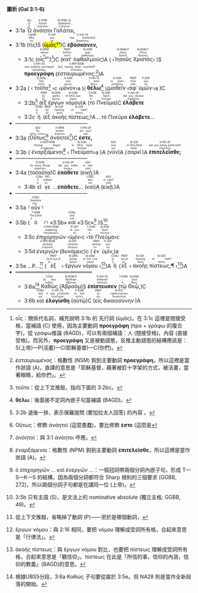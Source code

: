 #### 圖析 (Gal 3:1-6)

- <rt>3:1a</rt> <RUBY><ruby><ruby>Ὦ<rt>ὦ</rt></ruby><rt>O</rt></ruby><rt>INJ</rt></RUBY> <RUBY><ruby><ruby>ἀνόητοι<rt>ἀνόητος</rt></ruby><rt>foolish</rt></ruby><rt>A-VPM</rt></RUBY> <RUBY><ruby><ruby>Γαλάται,<rt>Γαλάτης</rt></ruby><rt>Galatians!</rt></ruby><rt>N-VPM-LG</rt></RUBY> 
- <rt>3:1b</rt> (<RUBY><ruby><ruby>τίς<rt>τίς</rt></ruby><rt>Who</rt></ruby><rt>I-NSM</rt></RUBY>)S (<RUBY><ruby><ruby><mark>ὑμᾶς°¹</mark><rt>σύ</rt></ruby><rt>you</rt></ruby><rt>P-2AP</rt></RUBY>)C <RUBY><ruby><ruby><strong>ἐβάσκανεν,</strong><rt>βασκαίνω</rt></ruby><rt>has bewitched</rt></ruby><rt>V-AAI-3S</rt></RUBY>
	- <rt>3:1c</rt> (<RUBY><ruby><ruby>οἷς°¹⮥<rt>ὅς</rt></ruby><rt>whose</rt></ruby><rt>R-DPM</rt></RUBY>[^1])C (<RUBY><ruby><ruby>κατ᾽<rt>κατά</rt></ruby><rt>before</rt></ruby><rt>PREP</rt></RUBY> <RUBY><ruby><ruby>ὀφθαλμοὺς<rt>ὀφθαλμός</rt></ruby><rt>eyes</rt></ruby><rt>N-APM</rt></RUBY>)A ( ‹<RUBY><ruby><ruby>Ἰησοῦς<rt>Ἰησοῦς</rt></ruby><rt>Jesus</rt></ruby><rt>N-NSM-P</rt></RUBY> <RUBY><ruby><ruby>Χριστὸς<rt>Χριστός</rt></ruby><rt>Christ</rt></ruby><rt>N-NSM-T</rt></RUBY>› )S <RUBY><ruby><ruby><strong>προεγράφη</strong><rt>προγράφω</rt></ruby><rt>was publicly portrayed</rt></ruby><rt>V-API-3S</rt></RUBY> (<RUBY><ruby><ruby><em>ἐσταυρωμένος;</em><rt>σταυρόω</rt></ruby><rt>[as] having been crucified?</rt></ruby><rt>V-RPP-NSM</rt></RUBY>[^2])A
- <rt>3:2a</rt> ( ‹ <RUBY><ruby><ruby>τοῦτο<rt>οὗτος</rt></ruby><rt>This</rt></ruby><rt>D-ASN</rt></RUBY>[^3] ›c ‹<RUBY><ruby><ruby>μόνον<rt>μόνος</rt></ruby><rt>only</rt></ruby><rt>A-ASN</rt></RUBY>›a )⦇ <RUBY><ruby><ruby><strong>θέλω</strong><rt>θέλω</rt></ruby><rt>I wish</rt></ruby><rt>V-PAI-1S</rt></RUBY>[^4] ⦈(<RUBY><ruby><ruby><em>μαθεῖν</em><rt>μανθάνω</rt></ruby><rt>to learn</rt></ruby><rt>V-AAN</rt></RUBY> ‹<RUBY><ruby><ruby>ἀφ᾽<rt>ἀπό</rt></ruby><rt>from</rt></ruby><rt>PREP</rt></RUBY> <RUBY><ruby><ruby>ὑμῶν·<rt>σύ</rt></ruby><rt>you</rt></ruby><rt>P-2GP</rt></RUBY>›a )C 
	- <rt>3:2b</rt>[^5] (<RUBY><ruby><ruby>ἐξ<rt>ἐκ</rt></ruby><rt>by</rt></ruby><rt>PREP</rt></RUBY> <RUBY><ruby><ruby>ἔργων<rt>ἔργον</rt></ruby><rt>works</rt></ruby><rt>N-GPN</rt></RUBY> <RUBY><ruby><ruby>νόμου<rt>νόμος</rt></ruby><rt>of [the] Law</rt></ruby><rt>N-GSM</rt></RUBY>)A (<RUBY><ruby><ruby>τὸ<rt>ὁ</rt></ruby><rt>the</rt></ruby><rt>T-ASN</rt></RUBY> <RUBY><ruby><ruby>Πνεῦμα<rt>πνεῦμα</rt></ruby><rt>Spirit</rt></ruby><rt>N-ASN</rt></RUBY>)C <RUBY><ruby><ruby><strong>ἐλάβετε</strong><rt>λαμβάνω</rt></ruby><rt>did you receive</rt></ruby><rt>V-AAI-2P</rt></RUBY> 
	- <rt>3:2c</rt> <RUBY><ruby><ruby>ἢ<rt>ἤ</rt></ruby><rt>or</rt></ruby><rt>CONJ</rt></RUBY> (<RUBY><ruby><ruby>ἐξ<rt>ἐκ</rt></ruby><rt>by</rt></ruby><rt>PREP</rt></RUBY> <RUBY><ruby><ruby>ἀκοῆς<rt>ἀκοή</rt></ruby><rt>hearing</rt></ruby><rt>N-GSF</rt></RUBY> <RUBY><ruby><ruby>πίστεως;<rt>πίστις</rt></ruby><rt>of faith?</rt></ruby><rt>N-GSF</rt></RUBY>)A ...τὸ Πνεῦμα **ἐλάβετε**...
- ——————————————
- <rt>3:3a</rt> (<RUBY><ruby><ruby>Οὕτως<rt>οὕτω, οὕτως</rt></ruby><rt>So</rt></ruby><rt>ADV</rt></RUBY>[^6] <RUBY><ruby><ruby>ἀνόητοί<rt>ἀνόητος</rt></ruby><rt>foolish</rt></ruby><rt>A-NPM</rt></RUBY>[^7])C <RUBY><ruby><ruby><strong>ἐστε,</strong><rt>εἰμί</rt></ruby><rt>are you?</rt></ruby><rt>V-PAI-2P</rt></RUBY> 
- <rt>3:3b</rt> { <RUBY><ruby><ruby><em>ἐναρξάμενοι</em><rt>ἐνάρχομαι</rt></ruby><rt>Having begun</rt></ruby><rt>V-ADP-NPM</rt></RUBY>[^8] ‹ <RUBY><ruby><ruby>Πνεύματι<rt>πνεῦμα</rt></ruby><rt>in [the] Spirit</rt></ruby><rt>N-DSN</rt></RUBY >›a }A (<RUBY><ruby><ruby>νῦν<rt>νῦν</rt></ruby><rt>now</rt></ruby><rt>ADV</rt></RUBY>)A (<RUBY><ruby><ruby>σαρκὶ<rt>σάρξ</rt></ruby><rt>in [the] flesh</rt></ruby><rt>N-DSF</rt></RUBY>)A <RUBY><ruby><ruby><strong>ἐπιτελεῖσθε;</strong><rt>ἐπιτελέω</rt></ruby><rt>are you being perfected?</rt></ruby><rt>V-PEI-2P</rt></RUBY>
- ——————————————
- <rt>3:4a</rt> (<RUBY><ruby><ruby>τοσαῦτα<rt>τοσοῦτος</rt></ruby><rt>So many things</rt></ruby><rt>D-APN</rt></RUBY>)C <RUBY><ruby><ruby><strong>ἐπάθετε</strong><rt>πάσχω</rt></ruby><rt>did you suffer</rt></ruby><rt>V-AAI-2P</rt></RUBY> (<RUBY><ruby><ruby>εἰκῇ;<rt>εἰκῇ</rt></ruby><rt>in vain</rt></ruby><rt>ADV</rt></RUBY>)A
	- <rt>3:4b</rt> <RUBY><ruby><ruby>εἴ<rt>εἰ</rt></ruby><rt>if</rt></ruby><rt>CONJ</rt></RUBY> <RUBY><ruby><ruby>γε<rt>γέ</rt></ruby><rt>indeed</rt></ruby><rt>PRT</rt></RUBY> ...<strong>ἐπάθετε</strong>... (<RUBY><ruby><ruby>καὶ<rt>καί</rt></ruby><rt>also</rt></ruby><rt>CONJ</rt></RUBY>)A (<RUBY><ruby><ruby>εἰκῇ.<rt>εἰκῇ</rt></ruby><rt>in vain?</rt></ruby><rt>ADV</rt></RUBY>)A
- ——————————————
- <rt>3:5a</rt> ⸉<RUBY><ruby><ruby>οὖν<rt>οὖν</rt></ruby><rt>therefore</rt></ruby><rt>CONJ</rt></RUBY>⸊
- <rt>3:5b</rt> (<RUBY><ruby><ruby>ὁ<rt>ὁ</rt></ruby><rt>The [One]</rt></ruby><rt>T-NSM</rt></RUBY> ⸉⸊ «<rt>3:5b</rt>» <RUBY><ruby><ruby>καὶ<rt>καί</rt></ruby><rt>and</rt></ruby><rt>CONJ</rt></RUBY> «<rt>3:5c</rt>»[^9] )S[^10]
	- <rt>3:5c</rt> <RUBY><ruby><ruby><em>ἐπιχορηγῶν</em><rt>ἐπιχορηγέω</rt></ruby><rt>supplying</rt></ruby><rt>V-PAP-NSM</rt></RUBY> ‹<RUBY><ruby><ruby>ὑμῖν<rt>σύ</rt></ruby><rt>to you</rt></ruby><rt>P-2DP</rt></RUBY>›c ‹<RUBY><ruby><ruby>τὸ<rt>ὁ</rt></ruby><rt>the</rt></ruby><rt>T-ASN</rt></RUBY> <RUBY><ruby><ruby>Πνεῦμα<rt>πνεῦμα</rt></ruby><rt>Spirit</rt></ruby><rt>N-ASN</rt></RUBY>›c 
	- <rt>3:5d</rt> <RUBY><ruby><ruby><em>ἐνεργῶν</em><rt>ἐνεργέω</rt></ruby><rt>working</rt></ruby><rt>V-PAP-NSM</rt></RUBY> (<RUBY><ruby><ruby>δυνάμεις<rt>δύναμις</rt></ruby><rt>miracles</rt></ruby><rt>N-APF</rt></RUBY>)c (<RUBY><ruby><ruby>ἐν<rt>ἐν</rt></ruby><rt>among</rt></ruby><rt>PREP</rt></RUBY> <RUBY><ruby><ruby>ὑμῖν,<rt>σύ</rt></ruby><rt>you</rt></ruby><rt>P-2DP</rt></RUBY>)a
- <rt>3:5e</rt> ...P...[^11] (<RUBY><ruby><ruby>ἐξ<rt>ἐκ</rt></ruby><rt>[is it] out of</rt></ruby><rt>PREP</rt></RUBY> ‹ <RUBY><ruby><ruby>ἔργων<rt>ἔργον</rt></ruby><rt>works</rt></ruby><rt>N-GPN</rt></RUBY> <RUBY><ruby><ruby>νόμου<rt>νόμος</rt></ruby><rt>of the Law</rt></ruby><rt>N-GSM</rt></RUBY> ›[^12])A <RUBY><ruby><ruby>ἢ<rt>ἤ</rt></ruby><rt>or</rt></ruby><rt>CONJ</rt></RUBY> (<RUBY><ruby><ruby>ἐξ<rt>ἐκ</rt></ruby><rt>out of</rt></ruby><rt>PREP</rt></RUBY> ‹ <RUBY><ruby><ruby>ἀκοῆς<rt>ἀκοή</rt></ruby><rt>hearing</rt></ruby><rt>N-GSF</rt></RUBY> <RUBY><ruby><ruby>πίστεως;¶<rt>πίστις</rt></ruby><rt>of faith?</rt></ruby><rt>N-GSF</rt></RUBY> ›[^13])A
- ═════════════════════
	- <rt>3:6a</rt>[^14] <RUBY><ruby><ruby>Καθὼς<rt>καθώς</rt></ruby><rt>So also</rt></ruby><rt>CONJ</rt></RUBY> (<RUBY><ruby><ruby>Ἀβραὰμ<rt>Ἀβραάμ</rt></ruby><rt>Abraham</rt></ruby><rt>N-NSM-P</rt></RUBY>)S <RUBY><ruby><ruby><strong>ἐπίστευσεν</strong><rt>πιστεύω</rt></ruby><rt>believed</rt></ruby><rt>V-AAI-3S</rt></RUBY> (<RUBY><ruby><ruby>τῷ<rt>ὁ</rt></ruby><rt>-</rt></ruby><rt>T-DSM</rt></RUBY> <RUBY><ruby><ruby>Θεῷ,<rt>θεός</rt></ruby><rt>God</rt></ruby><rt>N-DSM</rt></RUBY>)C
	- <rt>3:6b</rt> <RUBY><ruby><ruby>καὶ<rt>καί</rt></ruby><rt>and</rt></ruby><rt>CONJ</rt></RUBY> <RUBY><ruby><ruby><strong>ἐλογίσθη</strong><rt>λογίζομαι</rt></ruby><rt>it was reckoned</rt></ruby><rt>V-API-3S</rt></RUBY> (<RUBY><ruby><ruby>αὐτῷ<rt>αὐτός</rt></ruby><rt>to him</rt></ruby><rt>P-DSM</rt></RUBY>)C (<RUBY><ruby><ruby>εἰς<rt>εἰς</rt></ruby><rt>as</rt></ruby><rt>PREP</rt></RUBY> <RUBY><ruby><ruby>δικαιοσύνην·<rt>δικαιοσύνη</rt></ruby><rt>righteousness</rt></ruby><rt>N-ASF</rt></RUBY>)A


[^1]: οἷς：關係代名詞，補充說明 3:1b 的 先行詞 (ὑμᾶς)。在 3:1c 這裡是間接受格，當補語 (C) 使用，因為主要動詞 **προεγράφη** (προ + γράφω 的複合字)，從 γράφω推論 (BAGD)，可以有兩個補語：人 (間接受格)、內容 (直接受格)。而另外，**προεγράφη** 又是被動語態，反推主動語態的結構應該是：S(上帝)—P(活畫)—C(耶穌基督)—C(你們)。
[^2]: _ἐσταυρωμένος_：格數性 (NSM) 鉤到主要動詞 **προεγράφη**，所以這裡是當作狀語 (A)，直譯的意思是「耶穌基督，藉著被釘十字架的方式，被活畫，當著眼睛，給你們」。
[^3]: τοῦτο：從上下文推敲，指向下面的 3:2bc。
[^4]: **θέλω**：後面接不定詞內嵌子句當補語 (BAGD)。
[^5]: 3:2b 退後一排，表示保羅提問 (要加拉太人回答) 的內容 。
[^6]: Οὕτως：修飾 ἀνόητοί (這麼愚蠢)，要比修飾 **ἐστε** (這麼是
[^7]: ἀνόητοί：與 3:1 ἀνόητοι 呼應。
[^8]: _ἐναρξάμενοι_：格數性 (NPM) 鉤到主要動詞 **ἐπιτελεῖσθε**，所以這裡是當作狀語 (A)。
[^9]: ὁ _ἐπιχορηγῶν_ ... καὶ _ἐνεργῶν_ ...：一個冠詞帶兩個分詞內嵌子句，形成 T—S—K—S 的結構，因為兩個分詞都符合 Sharp 規則的三個要求 (GGBB, 272)，所以兩個分詞子句都是在講同一位 (上帝)。
[^10]: 3:5b 只有主語 (S)，是文法上的 nominative absolute (獨立主格; GGBB, 49)。
[^11]: 從上下文推敲，省略掉了動詞 (P)——至於是哪個動詞，
[^12]: ἔργων νόμου：與 2:16 相同，要把 νόμου 理解成受詞所有格，合起來意思是「行律法」。
[^13]: ἀκοῆς πίστεως：與 ἔργων νόμου 對比，也要把 πίστεως 理解成受詞所有格，合起來意思是「聽信仰」。πίστεως 在此是「所信的事，信仰的內涵，信仰的教義」(BAGD)的意思。
[^14]: 根據UBS5分段，3:6a Καθὼς 子句要從屬於 3:5e。但 NA28 則是當作全新段落的開始。
